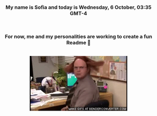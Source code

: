


<div align="center">
<h3 >My name is Sofia and today is Wednesday, 6 October, 03:35 GMT-4</h3><br>
<h3 >For now, me and my personalities are working to create a fun Readme 👋
</h3><br>
<img src='img/dwight.gif' alt='working...'/>
</div>
